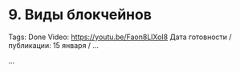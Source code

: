 # 9. Виды блокчейнов

Tags: Done
Video: https://youtu.be/Faon8LlXoI8
Дата готовности / публикации: 15 января / …

…